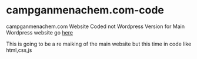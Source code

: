 # campganmenachem.com-code
campganmenachem.com Website Coded not Wordpress Version
for Main Wordpress website go <a href="https://campganmenachem.com/?ref=github">here</a>


This is going to be a re maiking of the main website but this time in code like html,css,js
